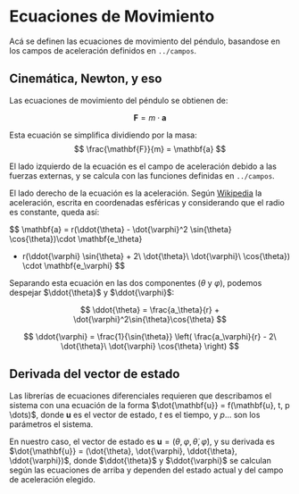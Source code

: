 # Ecuaciones de Movimiento

Acá se definen las ecuaciones de movimiento del péndulo, basandose en los
campos de aceleración definidos en `../campos`.

## Cinemática, Newton, y eso

Las ecuaciones de movimiento del péndulo se obtienen de:

$$
\mathbf{F} = m \cdot \mathbf{a}
$$

Esta ecuación se simplifica dividiendo por la masa:
$$
\frac{\mathbf{F}}{m} = \mathbf{a}
$$

El lado izquierdo de la ecuación es el campo de aceleración debido a las fuerzas externas, y se calcula con las funciones definidas en `../campos`.

El lado derecho de la ecuación es la aceleración. Según [Wikipedia](https://en.wikipedia.org/wiki/Spherical_coordinate_system#Kinematics) la aceleración, escrita en coordenadas esféricas y considerando que el radio es constante, queda así:

$$
\mathbf{a} =
r(\ddot{\theta} - \dot{\varphi}^2 \sin{\theta} \cos{\theta})\cdot \mathbf{e_\theta}
+ r(\ddot{\varphi} \sin{\theta} + 2\ \dot{\theta}\ \dot{\varphi}\ \cos{\theta}) \cdot \mathbf{e_\varphi}
$$

Separando esta ecuación en las dos componentes ($\theta$ y $\varphi$), podemos despejar $\ddot{\theta}$ y $\ddot{\varphi}$:

$$
\ddot{\theta} = \frac{a_\theta}{r} + \dot{\varphi}^2\sin{\theta}\cos{\theta}
$$

$$
\ddot{\varphi} = \frac{1}{\sin{\theta}} \left( \frac{a_\varphi}{r} - 2\ \dot{\theta}\ \dot{\varphi} \cos{\theta} \right)
$$

## Derivada del vector de estado

Las librerías de ecuaciones diferenciales requieren que describamos el sistema con una ecuación de la forma $\dot{\mathbf{u}} = f(\mathbf{u}, t, p \dots)$, donde $\mathbf{u}$ es el vector de estado, $t$ es el tiempo, y $p\dots$ son los parámetros el sistema.

En nuestro caso, el vector de estado es $\mathbf{u} = (\theta, \varphi, \dot{\theta}, \dot{\varphi})$, y su derivada es $\dot{\mathbf{u}} = (\dot{\theta}, \dot{\varphi}, \ddot{\theta}, \ddot{\varphi})$, donde $\ddot{\theta}$ y $\ddot{\varphi}$ se calculan según las ecuaciones de arriba y dependen del estado actual y del campo de aceleración elegido.